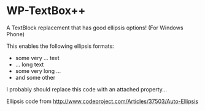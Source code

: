 ﻿WP-TextBox++
============

A TextBlock replacement that has good ellipsis options! (For Windows Phone)

This enables the following ellipsis formats:
* some very … text
* … long text
* some very long …
* and some other    

I probably should replace this code with an attached property...

Ellipsis code from http://www.codeproject.com/Articles/37503/Auto-Ellipsis
